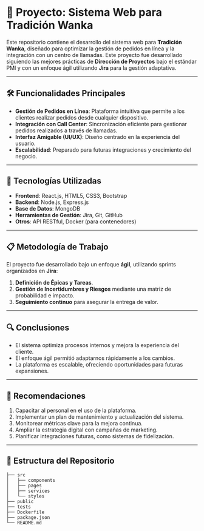# 📌 Proyecto: Sistema Web para Tradición Wanka

Este repositorio contiene el desarrollo del sistema web para **Tradición Wanka**, diseñado para optimizar la gestión de pedidos en línea y la integración con un centro de llamadas. Este proyecto fue desarrollado siguiendo las mejores prácticas de **Dirección de Proyectos** bajo el estándar PMI y con un enfoque ágil utilizando **Jira** para la gestión adaptativa.

---

## 🛠️ Funcionalidades Principales

- **Gestión de Pedidos en Línea**: Plataforma intuitiva que permite a los clientes realizar pedidos desde cualquier dispositivo.
- **Integración con Call Center**: Sincronización eficiente para gestionar pedidos realizados a través de llamadas.
- **Interfaz Amigable (UI/UX)**: Diseño centrado en la experiencia del usuario.
- **Escalabilidad**: Preparado para futuras integraciones y crecimiento del negocio.

---

## 🚀 Tecnologías Utilizadas

- **Frontend**: React.js, HTML5, CSS3, Bootstrap
- **Backend**: Node.js, Express.js
- **Base de Datos**: MongoDB
- **Herramientas de Gestión**: Jira, Git, GitHub
- **Otros**: API RESTful, Docker (para contenedores)

---

## 📋 Metodología de Trabajo

El proyecto fue desarrollado bajo un enfoque **ágil**, utilizando sprints organizados en **Jira**:

1. **Definición de Épicas y Tareas**.
2. **Gestión de Incertidumbres y Riesgos** mediante una matriz de probabilidad e impacto.
3. **Seguimiento continuo** para asegurar la entrega de valor.

---

## 🔍 Conclusiones

- El sistema optimiza procesos internos y mejora la experiencia del cliente.
- El enfoque ágil permitió adaptarnos rápidamente a los cambios.
- La plataforma es escalable, ofreciendo oportunidades para futuras expansiones.

---

## 🧩 Recomendaciones

1. Capacitar al personal en el uso de la plataforma.
2. Implementar un plan de mantenimiento y actualización del sistema.
3. Monitorear métricas clave para la mejora continua.
4. Ampliar la estrategia digital con campañas de marketing.
5. Planificar integraciones futuras, como sistemas de fidelización.

---

## 📂 Estructura del Repositorio

```plaintext
├── src
│   ├── components
│   ├── pages
│   ├── services
│   └── styles
├── public
├── tests
├── Dockerfile
├── package.json
└── README.md

